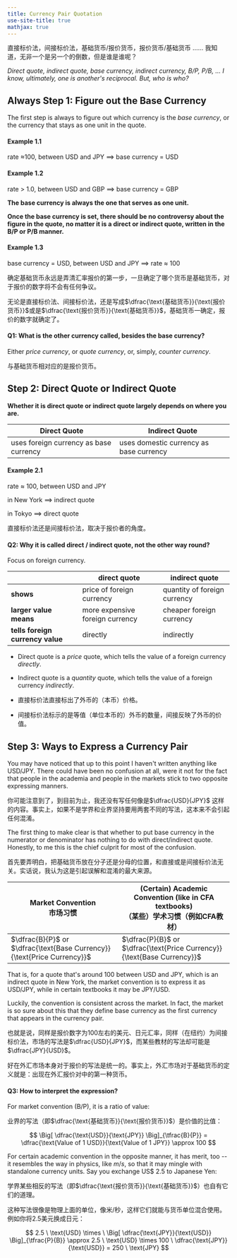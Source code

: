```yaml
---
title: Currency Pair Quotation
use-site-title: true
mathjax: true
---
```


直接标价法，间接标价法，基础货币/报价货币，报价货币/基础货币 ……  我知道，无非一个是另一个的倒数，但是谁是谁呢？

*Direct quote, indirect quote, base currency, indirect currency, B/P, P/B, ... I know, ultimately, one is another's reciprocal. But, who is who?*

## Always Step 1: Figure out the Base Currency

The first step is always to figure out which currency is the *base currency*, or the currency that stays as one unit in the quote.

#### Example 1.1

rate $\approx$100, between USD and JPY $\implies$ base currency = USD

#### Example 1.2

rate $>$ 1.0, between USD and GBP $\implies$ base currency = GBP

**The base currency is always the one that serves as one unit.**

**Once the base currency is set, there should be no controversy about the figure in the quote, no matter it is a direct or indirect quote, written in the B/P or P/B manner.**

#### Example 1.3

base currency = USD, between USD and JPY $\implies$ rate $\approx$ 100

确定基础货币永远是弄清汇率报价的第一步，一旦确定了哪个货币是基础货币，对于报价的数字将不会有任何争议。

无论是直接标价法、间接标价法，还是写成$\dfrac{\text{基础货币}}{\text{报价货币}}$或是$\dfrac{\text{报价货币}}{\text{基础货币}}$，基础货币一确定，报价的数字就确定了。

#### Q1: What is the other currency called, besides the base currency?

Either *price currency*, or *quote currency*, or, simply, *counter currency*.

与基础货币相对应的是报价货币。

## Step 2: Direct Quote or Indirect Quote

**Whether it is direct quote or indirect quote largely depends on where you are.**

| Direct Quote                           | Indirect Quote                          |
| -------------------------------------- | --------------------------------------- |
| uses foreign currency as base currency | uses domestic currency as base currency |

#### Example 2.1

rate $\approx$ 100, between USD and JPY

in New York $\implies$ indirect quote

in Tokyo $\implies$ direct quote

直接标价法还是间接标价法，取决于报价者的角度。

#### Q2: Why it is called direct / indirect quote, not the other way round?

Focus on foreign currency.

|                                  | direct quote                    | indirect quote               |
| -------------------------------- | ------------------------------- | ---------------------------- |
| **shows**                        | price of foreign currency       | quantity of foreign currency |
| **larger value means**           | more expensive foreign currency | cheaper foreign currency     |
| **tells foreign currency value** | directly                        | indirectly                   |

- Direct quote is a *price* quote, which tells the value of a foreign currency *directly*. 

- Indirect quote is a *quantity* quote, which tells the value of a foreign currency *indirectly*. 

- 直接标价法直接标出了外币的（本币）价格。

- 间接标价法标示的是等值（单位本币的）外币的数量，间接反映了外币的价值。

## Step 3: Ways to Express a Currency Pair

You may have noticed that up to this point I haven't written anything like USD/JPY. There could have been no confusion at all, were it not for the fact that people in the academia and people in the markets stick to two opposite expressing manners.

你可能注意到了，到目前为止，我还没有写任何像是$\dfrac{USD}{JPY}$ 这样的内容。事实上，如果不是学界和业界坚持要用两套不同的写法，这本来不会引起任何混淆。

The first thing to make clear is that whether to put base currency in the numerator or denominator has nothing to do with direct/indirect quote. Honestly, to me this is the chief culprit for most of the confusion. 

首先要弄明白，把基础货币放在分子还是分母的位置，和直接或是间接标价法无关。实话说，我认为这是引起误解和混淆的最大来源。

| Market Convention<br />市场习惯                              | (Certain) Academic Convention (like in CFA textbooks) <br />（某些）学术习惯（例如CFA教材） |
| ------------------------------------------------------------ | ------------------------------------------------------------ |
| $\dfrac{B}{P}$ or $\dfrac{\text{Base Currency}}{\text{Price Currency}}$ | $\dfrac{P}{B}$ or $\dfrac{\text{Price Currency}}{\text{Base Currency}}$ |

That is, for a quote that's around 100 between USD and JPY, which is an indirect quote in New York, the market convention is to express it as USD/JPY, while in certain textbooks it may be JPY/USD.

Luckily, the convention is consistent across the market. In fact, the market is so sure about this that they define base currency as the first currency that appears in the currency pair.

也就是说，同样是报价数字为100左右的美元、日元汇率，同样（在纽约）为间接标价法，市场的写法是$\dfrac{USD}{JPY}$，而某些教材的写法却可能是$\dfrac{JPY}{USD}$。

好在外汇市场本身对于报价的写法是统一的。事实上，外汇市场对于基础货币的定义就是：出现在外汇报价对中的第一种货币。

#### Q3: How to interpret the expression?

For market convention (B/P), it is a ratio of value:

业界的写法（即$\dfrac{\text{基础货币}}{\text{报价货币}}$）是价值的比值：

$$
\Big[ \dfrac{\text{USD}}{\text{JPY}} \Big]_{\tfrac{B}{P}} = \dfrac{\text{Value of 1 USD}}{\text{Value of 1 JPY}} \approx 100
$$

For certain academic convention in the opposite manner, it has merit, too -- it resembles the way in physics, like $m/s$, so that it may mingle with standalone currency units. Say you exchange US$ 2.5 to Japanese Yen:

学界某些相反的写法（即$\dfrac{\text{报价货币}}{\text{基础货币}}$）也自有它们的道理。

这种写法很像是物理上面的单位，像米/秒，这样它们就能与货币单位混合使用。例如你将2.5美元换成日元：

$$
2.5 \ \text{USD} \times \ \Big[ \dfrac{\text{JPY}}{\text{USD}} \Big]_{\tfrac{P}{B}} \approx 2.5 \ \text{USD} \times  100 \ \dfrac{\text{JPY}}{\text{USD}} = 250 \ \text{JPY}
$$


